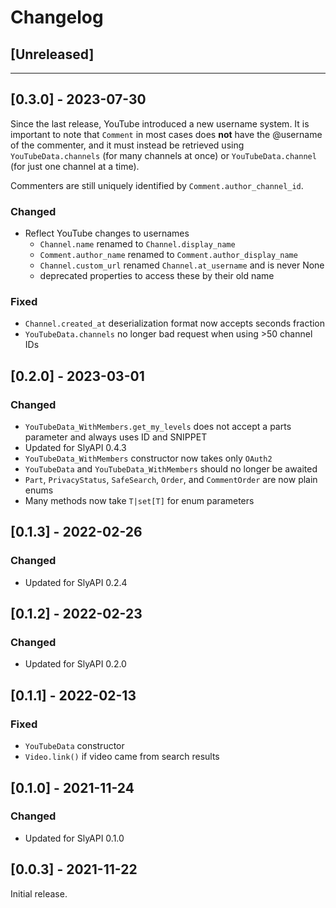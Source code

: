 # Changelog

## [Unreleased]

---

## [0.3.0] - 2023-07-30

Since the last release, YouTube introduced a new username system.
It is important to note that `Comment` in most cases does **not** have the @username of the commenter, and it must instead be retrieved using `YouTubeData.channels` (for many channels at once) or `YouTubeData.channel` (for just one channel at a time).

Commenters are still uniquely identified by `Comment.author_channel_id`.

### Changed
- Reflect YouTube changes to usernames
    - `Channel.name` renamed to `Channel.display_name`
    - `Comment.author_name` renamed to `Comment.author_display_name`
    - `Channel.custom_url` renamed `Channel.at_username` and is never None
    - deprecated properties to access these by their old name

### Fixed
- `Channel.created_at` deserialization format now accepts seconds fraction
- `YouTubeData.channels` no longer bad request when using >50 channel IDs

## [0.2.0] - 2023-03-01

### Changed
- `YouTubeData_WithMembers.get_my_levels` does not accept a parts parameter and always uses ID and SNIPPET
- Updated for SlyAPI 0.4.3
- `YouTubeData_WithMembers` constructor now takes only `OAuth2` 
- `YouTubeData` and `YouTubeData_WithMembers` should no longer be awaited
- `Part`, `PrivacyStatus`, `SafeSearch`, `Order`, and `CommentOrder` are now plain enums
- Many methods now take `T|set[T]` for enum parameters

## [0.1.3] - 2022-02-26

### Changed
- Updated for SlyAPI 0.2.4

## [0.1.2] - 2022-02-23

### Changed
- Updated for SlyAPI 0.2.0

## [0.1.1] - 2022-02-13

### Fixed
- `YouTubeData` constructor
- `Video.link()` if video came from search results

## [0.1.0] - 2021-11-24

### Changed
- Updated for SlyAPI 0.1.0

## [0.0.3] - 2021-11-22

Initial release.